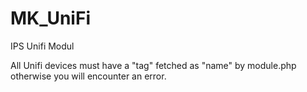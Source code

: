 # MK_UniFi
IPS Unifi Modul

All Unifi devices must have a "tag" fetched as "name" by module.php otherwise you will encounter an error.
